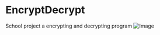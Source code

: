 # EncryptDecrypt
School project a encrypting and decrypting program
![Image](https://www.hybrid-analysis.com/file-inline/673e6c896081a0016e0180e0/screenshot/screen_2.png)
 <!--![Image](https://i.imgur.com/CxDUhsA.png)-->

